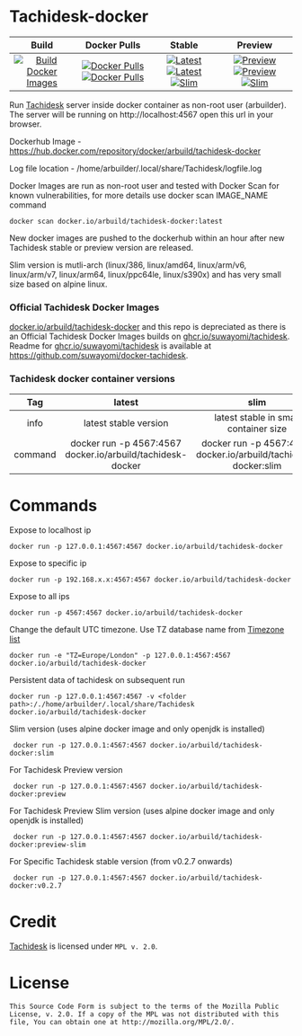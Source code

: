 # Tachidesk-docker

| Build | Docker Pulls | Stable |Preview |
|:-:|:-:|:-:|:-:|
| [![Build Docker Images](https://github.com/arbuilder/Tachidesk-docker/actions/workflows/build_images.yml/badge.svg)](https://github.com/arbuilder/Tachidesk-docker/actions/workflows/build_images.yml) | [![Docker Pulls](https://img.shields.io/docker/pulls/arbuild/tachidesk-docker?label=dockerhub)](https://hub.docker.com/r/arbuild/tachidesk-docker/)  [![Docker Pulls](https://img.shields.io/badge/dynamic/json?url=https://github.com/suwayomi/docker-tachidesk/raw/main/scripts/tachidesk_version.json&label=github&query=$.total_downloads&color=blue)](https://github.com/orgs/suwayomi/packages/container/package/tachidesk)| [![Latest](https://img.shields.io/badge/dynamic/json?url=https://github.com/arbuilder/tachidesk-docker/raw/main/scripts/tachidesk_version.json&label=version&query=$.stable&color=blue) ![Latest](https://img.shields.io/docker/image-size/arbuild/tachidesk-docker/latest.svg?label=latest) ![Slim](https://img.shields.io/docker/image-size/arbuild/tachidesk-docker/slim.svg?label=slim)](https://hub.docker.com/r/arbuild/tachidesk-docker/) | [![Preview](https://img.shields.io/badge/dynamic/json?url=https://github.com/arbuilder/tachidesk-docker/raw/main/scripts/tachidesk_version.json&label=version&query=$.preview&color=blue) ![Preview](https://img.shields.io/docker/image-size/arbuild/tachidesk-docker/preview?label=preview) ![Slim](https://img.shields.io/docker/image-size/arbuild/tachidesk-docker/preview-slim.svg?label=preview-slim)](https://hub.docker.com/r/arbuild/tachidesk-docker/) |

Run [Tachidesk](https://github.com/AriaMoradi/Tachidesk) server inside docker container as non-root user (arbuilder). The server will be running on http://localhost:4567 open this url in your browser.

Dockerhub Image - https://hub.docker.com/repository/docker/arbuild/tachidesk-docker

Log file location - /home/arbuilder/.local/share/Tachidesk/logfile.log

Docker Images are run as non-root user and tested with Docker Scan for known vulnerabilities, for more details use docker scan IMAGE_NAME command

    docker scan docker.io/arbuild/tachidesk-docker:latest

New docker images are pushed to the dockerhub within an hour after new Tachidesk stable or preview version are released.

Slim version is mutli-arch (linux/386, linux/amd64, linux/arm/v6, linux/arm/v7, linux/arm64, linux/ppc64le, linux/s390x) and has very small size based on alpine linux.

### Official Tachidesk Docker Images

[docker.io/arbuild/tachidesk-docker](https://hub.docker.com/r/arbuild/tachidesk-docker) and this repo is depreciated as there is an Official Tachidesk Docker Images builds on [ghcr.io/suwayomi/tachidesk](https://github.com/suwayomi/docker-tachidesk/pkgs/container/tachidesk). Readme for [ghcr.io/suwayomi/tachidesk](https://github.com/suwayomi/docker-tachidesk/pkgs/container/tachidesk) is available at https://github.com/suwayomi/docker-tachidesk.

### Tachidesk docker container versions

| Tag | latest | slim | preview | preview-slim | v * . * . * |
|:-:|:-:|:-:|:-:|:-:| :-:|
| info | latest stable version | latest stable in small container size | latest preview beta | latest preview beta in small container size | specific tachidesk stable version |
| command | docker run -p 4567:4567 docker.io/arbuild/tachidesk-docker |  docker run -p 4567:4567 docker.io/arbuild/tachidesk-docker:slim |  docker run -p 4567:4567 docker.io/arbuild/tachidesk-docker:preview | docker run -p 4567:4567 docker.io/arbuild/tachidesk-docker:preview-slim | docker run -p 4567:4567 docker.io/arbuild/tachidesk-docker:v0.2.7 |

# Commands

Expose to localhost ip

    docker run -p 127.0.0.1:4567:4567 docker.io/arbuild/tachidesk-docker

Expose to specific ip

    docker run -p 192.168.x.x:4567:4567 docker.io/arbuild/tachidesk-docker

Expose to all ips

    docker run -p 4567:4567 docker.io/arbuild/tachidesk-docker

Change the default UTC timezone. Use TZ database name from [Timezone list](https://en.wikipedia.org/wiki/List_of_tz_database_time_zones)

    docker run -e "TZ=Europe/London" -p 127.0.0.1:4567:4567 docker.io/arbuild/tachidesk-docker

Persistent data of tachidesk on subsequent run

    docker run -p 127.0.0.1:4567:4567 -v <folder path>:/./home/arbuilder/.local/share/Tachidesk docker.io/arbuild/tachidesk-docker
    
Slim version (uses alpine docker image and only openjdk is installed)

     docker run -p 127.0.0.1:4567:4567 docker.io/arbuild/tachidesk-docker:slim
     
For Tachidesk Preview version

     docker run -p 127.0.0.1:4567:4567 docker.io/arbuild/tachidesk-docker:preview
	 
For Tachidesk Preview Slim version (uses alpine docker image and only openjdk is installed)

     docker run -p 127.0.0.1:4567:4567 docker.io/arbuild/tachidesk-docker:preview-slim	 
	 
For Specific Tachidesk stable version (from v0.2.7 onwards)

     docker run -p 127.0.0.1:4567:4567 docker.io/arbuild/tachidesk-docker:v0.2.7

# Credit

[Tachidesk](https://github.com/Suwayomi/Tachidesk) is licensed under `MPL v. 2.0`.

# License

    This Source Code Form is subject to the terms of the Mozilla Public
    License, v. 2.0. If a copy of the MPL was not distributed with this
    file, You can obtain one at http://mozilla.org/MPL/2.0/.

